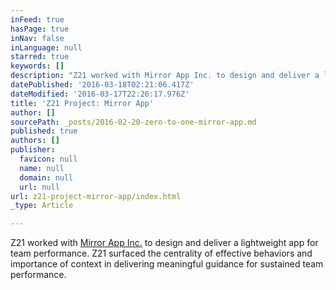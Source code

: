 ```yaml
---
inFeed: true
hasPage: true
inNav: false
inLanguage: null
starred: true
keywords: []
description: "Z21 worked with Mirror App Inc. to design and deliver a lightweight app for team performance. Z21 surfaced the centrality of effective behaviors and importance of context in delivering meaningful guidance for sustained team performance. \_"
datePublished: '2016-03-18T02:21:06.417Z'
dateModified: '2016-03-17T22:26:17.976Z'
title: 'Z21 Project: Mirror App'
author: []
sourcePath: _posts/2016-02-20-zero-to-one-mirror-app.md
published: true
authors: []
publisher:
  favicon: null
  name: null
  domain: null
  url: null
url: z21-project-mirror-app/index.html
_type: Article

---
```

Z21 worked with [Mirror App Inc.][0] to design and deliver a lightweight app for team performance. Z21 surfaced the centrality of effective behaviors and importance of context in delivering meaningful guidance for sustained team performance.  

[0]: http://www.mirrorappinc.com/